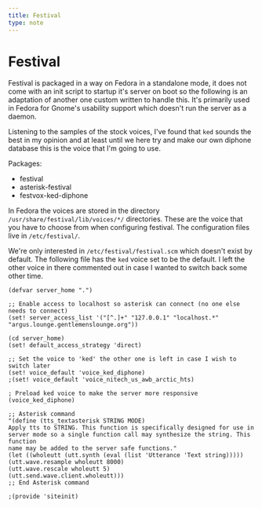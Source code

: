 ```yaml
---
title: Festival
type: note
---
```


# Festival

Festival is packaged in a way on Fedora in a standalone mode, it does not come
with an init script to startup it's server on boot so the following is an
adaptation of another one custom written to handle this. It's primarily used in
Fedora for Gnome's usability support which doesn't run the server as a daemon.

Listening to the samples of the stock voices, I've found that `ked` sounds the
best in my opinion and at least until we here try and make our own diphone
database this is the voice that I'm going to use.

Packages:

* festival
* asterisk-festival
* festvox-ked-diphone

In Fedora the voices are stored in the directory
`/usr/share/festival/lib/voices/*/` directories. These are the voice that you
have to choose from when configuring festival. The configuration files live in
`/etc/festival/`.

We're only interested in `/etc/festival/festival.scm` which doesn't exist by
default. The following file has the `ked` voice set to be the default. I left
the other voice in there commented out in case I wanted to switch back some
other time.

```
(defvar server_home ".")

;; Enable access to localhost so asterisk can connect (no one else needs to connect)
(set! server_access_list '("[^.]+" "127.0.0.1" "localhost.*" "argus.lounge.gentlemenslounge.org"))

(cd server_home)
(set! default_access_strategy 'direct)

;; Set the voice to 'ked' the other one is left in case I wish to switch later
(set! voice_default 'voice_ked_diphone)
;(set! voice_default 'voice_nitech_us_awb_arctic_hts)

; Preload ked voice to make the server more responsive
(voice_ked_diphone)

;; Asterisk command
"(define (tts_textasterisk STRING MODE)
Apply tts to STRING. This function is specifically designed for use in
server mode so a single function call may synthesize the string. This function
name may be added to the server safe functions."
(let ((wholeutt (utt.synth (eval (list 'Utterance 'Text string)))))
(utt.wave.resample wholeutt 8000)
(utt.wave.rescale wholeutt 5)
(utt.send.wave.client.wholeutt)))
;; End Asterisk command

;(provide 'siteinit)
```

